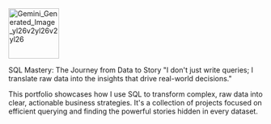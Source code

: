 <img width="100" height="100" alt="Gemini_Generated_Image_yl26v2yl26v2yl26" src="https://github.com/user-attachments/assets/223ccb55-75ee-436a-9818-dbc5af89d336" />

SQL Mastery: The Journey from Data to Story
"I don't just write queries; I translate raw data into the insights that drive real-world decisions."

This portfolio showcases how I use SQL to transform complex, raw data into clear, actionable business strategies. 
It's a collection of projects focused on efficient querying and finding the powerful stories hidden in every dataset.

